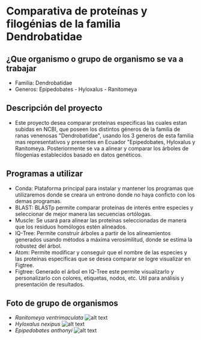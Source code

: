 # Comparativa de proteínas y filogénias de la familia Dendrobatidae
## ¿Que organismo o grupo de organismo se va a trabajar
* Familia: Dendrobatidae
* Generos: Epipedobates - Hyloxalus - Ranitomeya
## Descripción del proyecto
* Este proyecto desea comparar proteínas especificas las cuales estan subidas en NCBI, que poseen los distintos géneros de la familia de ranas venenosas "Dendrobatidae", usando los 3 generos de esta familia mas representativos y presentes en Ecuador "Epipedobates, Hyloxalus y Ranitomeya. Posteriormente se va a alinear y comparar los árboles de filogenias establecidos basado en datos genéticos.
## Programas a utilizar
* Conda: Plataforma principal para instalar y mantener los programas que utilizaremos donde se creara un entrono donde no haya conficto con los demas programas.
* BLAST: BLASTp permite comparar proteínas de interés entre especies y seleccionar de mejor manera las secuencias ortólogas.
* Muscle: Se usará para alinear las proteínas seleccionadas de manera que los residuos homólogos estén alineados.
* IQ-Tree: Permite construir árboles a partir de los alineamientos generados usando métodos a máxima verosimilitud, donde se estima la robustez del árbol.
* Atom: Permite modificar y conseguir que el nombre de las especies y las proteínas específicas que se desea comparar se logre visualizar en Figtree.
* Figtree: Generado el árbol en IQ-Tree este permite visualizarlo y personalizarlo con colores, etiquetas, nodos, etc. Util para análisis y presentación de resultados.
## Foto de grupo de organismos
* *Ranitomeya ventrimaculata*
![alt text](https://multimedia20stg.blob.core.windows.net/especies/20120414_28401.jpg)
* *Hyloxalus nexipus*
![alt text](https://multimedia20stg.blob.core.windows.net/especies/RanasSurOrienteEne2004%20012.jpg)
* *Epipedobates anthonyi*
![alt text](https://multimedia20stg.blob.core.windows.net/especies/104_0455.jpg)

